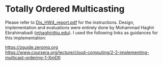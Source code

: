 # Totally Ordered Multicasting
Please refer to [Dis_HW4_report.pdf](https://github.com/mhaqir/Totally-Ordered-Multicasting/blob/master/Dis_HW4_report.pdf) for the instructions. Design, implementation and evaluations were entirely done by Mohammad Haghir Ebrahimabadi (mhaghir@iu.edu). I used the following links as guidances for this implementation:

https://zguide.zeromq.org <br>
https://www.coursera.org/lecture/cloud-computing/2-2-implementing-multicast-ordering-1-XmDtl
